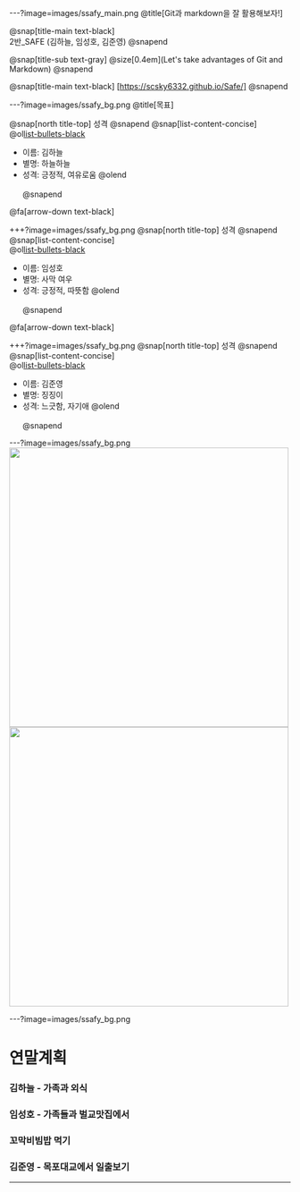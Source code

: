---?image=images/ssafy_main.png
@title[Git과 markdown을 잘 활용해보자!]

@snap[title-main text-black]
<br>
2반_SAFE (김하늘, 임성호, 김준영)
@snapend

@snap[title-sub text-gray]
@size[0.4em](Let's take advantages of Git and Markdown)
@snapend


@snap[title-main text-black]
[https://scsky6332.github.io/Safe/]
@snapend



---?image=images/ssafy_bg.png
@title[목표]

@snap[north title-top]
성격
@snapend
@snap[list-content-concise]
<br>
@ol[list-bullets-black](false)
- 이름: 김하늘
- 별명: 하늘하늘
- 성격: 긍정적, 여유로움
@olend
<br><br>
@snapend

@fa[arrow-down text-black]

+++?image=images/ssafy_bg.png
@snap[north title-top]
성격
@snapend
@snap[list-content-concise]
<br>
@ol[list-bullets-black](false)
- 이름: 임성호
- 별명: 사막 여우
- 성격: 긍정적, 따뜻함 
@olend
<br><br>
@snapend

@fa[arrow-down text-black]

+++?image=images/ssafy_bg.png
@snap[north title-top]
성격
@snapend
@snap[list-content-concise]
<br>
@ol[list-bullets-black](false)
- 이름: 김준영
- 별명: 징징이
- 성격: 느긋함, 자기애 
@olend
<br><br>
@snapend




---?image=images/ssafy_bg.png
<img src="http://cdnweb01.wikitree.co.kr/webdata/editor/201810/01/img_20181001105332_9c73fcd8.jpg" width=500></img>
<img src="http://pds.joins.com/news/component/htmlphoto_mmdata/201810/03/797cb2a4-5b62-4f20-b5dd-4f72113920b6.jpg" width=500></img>

---?image=images/ssafy_bg.png
# 연말계획
### 김하늘 - 가족과 외식
### 임성호 - 가족들과 벌교맛집에서 
### 꼬막비빔밥 먹기
### 김준영 - 목포대교에서 일출보기

---
